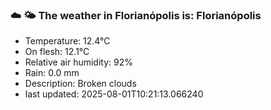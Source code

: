 ### ☁️ 🌤️  The weather in Florianópolis is: Florianópolis

- Temperature: 12.4°C
- On flesh: 12.1°C
- Relative air humidity: 92%
- Rain: 0.0 mm
- Description: Broken clouds
- last updated: 2025-08-01T10:21:13.066240
